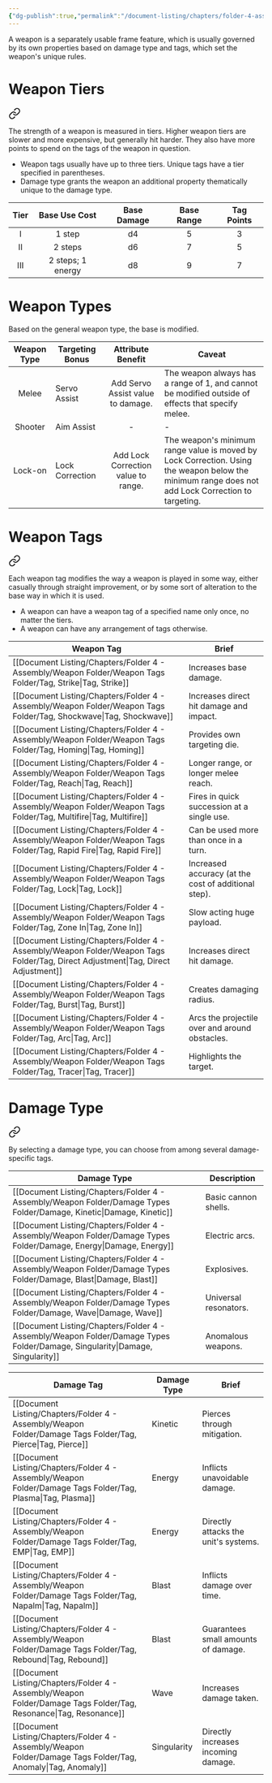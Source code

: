 ```yaml
---
{"dg-publish":true,"permalink":"/document-listing/chapters/folder-4-assembly/weapon/"}
---
```


A weapon is a separately usable frame feature, which is usually governed by its own properties based on damage type and tags, which set the weapon's unique rules.

# Weapon Tiers

<div class="transclusion internal-embed is-loaded"><a class="markdown-embed-link" href="/document-listing/chapters/folder-4-assembly/weapon-folder/weapon-tiers/" aria-label="Open link"><svg xmlns="http://www.w3.org/2000/svg" width="24" height="24" viewBox="0 0 24 24" fill="none" stroke="currentColor" stroke-width="2" stroke-linecap="round" stroke-linejoin="round" class="svg-icon lucide-link"><path d="M10 13a5 5 0 0 0 7.54.54l3-3a5 5 0 0 0-7.07-7.07l-1.72 1.71"></path><path d="M14 11a5 5 0 0 0-7.54-.54l-3 3a5 5 0 0 0 7.07 7.07l1.71-1.71"></path></svg></a><div class="markdown-embed">




The strength of a weapon is measured in tiers. Higher weapon tiers are slower and more expensive, but generally hit harder. They also have more points to spend on the tags of the weapon in question.
- Weapon tags usually have up to three tiers. Unique tags have a tier specified in parentheses.
- Damage type grants the weapon an additional property thematically unique to the damage type.

| Tier |   Base Use Cost   | Base Damage | Base Range | Tag Points |
| :--: | :---------------: | :---------: | :--------: | :--------: |
|  I   |      1 step       |     d4      |     5      |     3      |
|  II  |      2 steps      |     d6      |     7      |     5      |
| III  | 2 steps; 1 energy |     d8      |     9      |     7      |
# Weapon Types
Based on the general weapon type, the base is modified.

| Weapon Type | Targeting Bonus |          Attribute Benefit          | Caveat                                                                                                                                            |
| :---------: | --------------- | :---------------------------------: | ------------------------------------------------------------------------------------------------------------------------------------------------- |
|    Melee    | Servo Assist    |  Add Servo Assist value to damage.  | The weapon always has a range of 1, and cannot be modified outside of effects that specify melee.                                                 |
|   Shooter   | Aim Assist      |                  -                  | -                                                                                                                                                 |
|   Lock-on   | Lock Correction | Add Lock Correction value to range. | The weapon's minimum range value is moved by Lock Correction. Using the weapon below the minimum range does not add Lock Correction to targeting. |


</div></div>

# Weapon Tags

<div class="transclusion internal-embed is-loaded"><a class="markdown-embed-link" href="/document-listing/chapters/folder-4-assembly/weapon-folder/weapon-tags/" aria-label="Open link"><svg xmlns="http://www.w3.org/2000/svg" width="24" height="24" viewBox="0 0 24 24" fill="none" stroke="currentColor" stroke-width="2" stroke-linecap="round" stroke-linejoin="round" class="svg-icon lucide-link"><path d="M10 13a5 5 0 0 0 7.54.54l3-3a5 5 0 0 0-7.07-7.07l-1.72 1.71"></path><path d="M14 11a5 5 0 0 0-7.54-.54l-3 3a5 5 0 0 0 7.07 7.07l1.71-1.71"></path></svg></a><div class="markdown-embed">




Each weapon tag modifies the way a weapon is played in some way, either casually through straight improvement, or by some sort of alteration to the base way in which it is used.
- A weapon can have a weapon tag of a specified name only once, no matter the tiers.
- A weapon can have any arrangement of tags otherwise.

| Weapon Tag                 | Brief                                                |
| -------------------------- | ---------------------------------------------------- |
| [[Document Listing/Chapters/Folder 4 - Assembly/Weapon Folder/Weapon Tags Folder/Tag, Strike\|Tag, Strike]]            | Increases base damage.                               |
| [[Document Listing/Chapters/Folder 4 - Assembly/Weapon Folder/Weapon Tags Folder/Tag, Shockwave\|Tag, Shockwave]]         | Increases  direct hit damage and impact.             |
| [[Document Listing/Chapters/Folder 4 - Assembly/Weapon Folder/Weapon Tags Folder/Tag, Homing\|Tag, Homing]]            | Provides own targeting die.                          |
| [[Document Listing/Chapters/Folder 4 - Assembly/Weapon Folder/Weapon Tags Folder/Tag, Reach\|Tag, Reach]]             | Longer range, or longer melee reach.                 |
| [[Document Listing/Chapters/Folder 4 - Assembly/Weapon Folder/Weapon Tags Folder/Tag, Multifire\|Tag, Multifire]]         | Fires in quick succession at a single use.           |
| [[Document Listing/Chapters/Folder 4 - Assembly/Weapon Folder/Weapon Tags Folder/Tag, Rapid Fire\|Tag, Rapid Fire]]        | Can be used more than once in a turn.                |
| [[Document Listing/Chapters/Folder 4 - Assembly/Weapon Folder/Weapon Tags Folder/Tag, Lock\|Tag, Lock]]              | Increased accuracy (at the cost of additional step). |
| [[Document Listing/Chapters/Folder 4 - Assembly/Weapon Folder/Weapon Tags Folder/Tag, Zone In\|Tag, Zone In]]           | Slow acting huge payload.                            |
| [[Document Listing/Chapters/Folder 4 - Assembly/Weapon Folder/Weapon Tags Folder/Tag, Direct Adjustment\|Tag, Direct Adjustment]] | Increases direct hit damage.                         |
| [[Document Listing/Chapters/Folder 4 - Assembly/Weapon Folder/Weapon Tags Folder/Tag, Burst\|Tag, Burst]]             | Creates damaging radius.                             |
| [[Document Listing/Chapters/Folder 4 - Assembly/Weapon Folder/Weapon Tags Folder/Tag, Arc\|Tag, Arc]]               | Arcs the projectile over and around obstacles.       |
| [[Document Listing/Chapters/Folder 4 - Assembly/Weapon Folder/Weapon Tags Folder/Tag, Tracer\|Tag, Tracer]]            | Highlights the target.                               |


</div></div>

# Damage Type

<div class="transclusion internal-embed is-loaded"><a class="markdown-embed-link" href="/document-listing/chapters/folder-4-assembly/weapon-folder/damage-type/" aria-label="Open link"><svg xmlns="http://www.w3.org/2000/svg" width="24" height="24" viewBox="0 0 24 24" fill="none" stroke="currentColor" stroke-width="2" stroke-linecap="round" stroke-linejoin="round" class="svg-icon lucide-link"><path d="M10 13a5 5 0 0 0 7.54.54l3-3a5 5 0 0 0-7.07-7.07l-1.72 1.71"></path><path d="M14 11a5 5 0 0 0-7.54-.54l-3 3a5 5 0 0 0 7.07 7.07l1.71-1.71"></path></svg></a><div class="markdown-embed">




By selecting a damage type, you can choose from among several damage-specific tags.

| Damage Type             | Description           |
| ----------------------- | --------------------- |
| [[Document Listing/Chapters/Folder 4 - Assembly/Weapon Folder/Damage Types Folder/Damage, Kinetic\|Damage, Kinetic]]     | Basic cannon shells.  |
| [[Document Listing/Chapters/Folder 4 - Assembly/Weapon Folder/Damage Types Folder/Damage, Energy\|Damage, Energy]]      | Electric arcs.        |
| [[Document Listing/Chapters/Folder 4 - Assembly/Weapon Folder/Damage Types Folder/Damage, Blast\|Damage, Blast]]       | Explosives.           |
| [[Document Listing/Chapters/Folder 4 - Assembly/Weapon Folder/Damage Types Folder/Damage, Wave\|Damage, Wave]]        | Universal resonators. |
| [[Document Listing/Chapters/Folder 4 - Assembly/Weapon Folder/Damage Types Folder/Damage, Singularity\|Damage, Singularity]] | Anomalous weapons.    |

| Damage Tag         | Damage Type | Brief                                |
| ------------------ | ----------- | ------------------------------------ |
| [[Document Listing/Chapters/Folder 4 - Assembly/Weapon Folder/Damage Tags Folder/Tag, Pierce\|Tag, Pierce]]    | Kinetic     | Pierces through mitigation.          |
| [[Document Listing/Chapters/Folder 4 - Assembly/Weapon Folder/Damage Tags Folder/Tag, Plasma\|Tag, Plasma]]    | Energy      | Inflicts unavoidable damage.         |
| [[Document Listing/Chapters/Folder 4 - Assembly/Weapon Folder/Damage Tags Folder/Tag, EMP\|Tag, EMP]]       | Energy      | Directly attacks the unit's systems. |
| [[Document Listing/Chapters/Folder 4 - Assembly/Weapon Folder/Damage Tags Folder/Tag, Napalm\|Tag, Napalm]]    | Blast       | Inflicts damage over time.           |
| [[Document Listing/Chapters/Folder 4 - Assembly/Weapon Folder/Damage Tags Folder/Tag, Rebound\|Tag, Rebound]]   | Blast       | Guarantees small amounts of damage.  |
| [[Document Listing/Chapters/Folder 4 - Assembly/Weapon Folder/Damage Tags Folder/Tag, Resonance\|Tag, Resonance]] | Wave        | Increases damage taken.              |
| [[Document Listing/Chapters/Folder 4 - Assembly/Weapon Folder/Damage Tags Folder/Tag, Anomaly\|Tag, Anomaly]]   | Singularity | Directly increases incoming damage.  |


</div></div>
